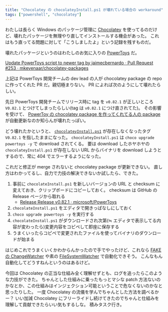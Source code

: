 ```yaml
---
title: "Chocolatey の chocolateyInstall.ps1 が壊れている場合の workaround"
tags: ["powershell", "chocolatey"]
---
```


わたしは長らく Windows のパッケージ管理に [Chocolatey](https://chocolatey.org/) を使ってるのだけど、壊れたパッケージを無理やり直してインストールする機会があった。
これはもう直ってる問題に対して「こうしましたよ」という記録を残すものだ。

壊れたパッケージというのはわたしのお気に入りの [PowerToys](https://community.chocolatey.org/packages/powertoys) だ。

[Update PowerToys script to newer tag by jaimecbernardo · Pull Request #253 · mkevenaar/chocolatey-packages](https://github.com/mkevenaar/chocolatey-packages/pull/253)

上記は PowerToys 開発チームの dev lead の人が chocolatey package の repo に作ってくれた PR だ。親切極まりない。
PR によれば次のようにして壊れたらしい。

先日 PowerToys 開発チームでリリース時に tag を `v0.82.1` が正しいところ `V0.82.1` とつけてしまったらしい(tag は `v0.82.1` につけ直されてた)。
その影響を受けて、 [PowerToy の chocolatey package を作ってくれてる人の package](https://github.com/mkevenaar/chocolatey-packages) が自動更新なのか知らんが壊れたっぽい。

どう壊れたかというと、 [`chocolateyInstall.ps1`](https://docs.chocolatey.org/en-us/chocolatey-install-ps1/) が存在しなくなったタグ `V0.82.1` を指したままになった。
`chocolateyInstall.ps1` は `choco upgrade powertoys -y` で download されてくる。
要は download したホヤホヤの `chocolateyInstall.ps1` が存在しない URL からバイナリを download しようとするので、常に 404 でエラーするようになった。

これだと修正が merge されないと chocolatey package が更新できない。
直し方はわかってるし、自力で力技の解決できないか試したら、できた。

1. 事前に `chocolateInstall.ps1` を新しいバージョンの URL と checksum に変えておき、クリップボードにコピーしておく。 checksum は GitHub の Release ページから取れる
   - [Release Release v0.82.1 · microsoft/PowerToys](https://github.com/microsoft/PowerToys/releases/tag/v0.82.1)
2. `chocolateInstall.ps1` をエディタで開きっぱなしにしておく
3. `choco upgrade powertoys -y` を実行する
4. `chocolateInstall.ps1` がダウンロードされ次第(≒ エディタで表示してる内容が変わったら)変更内容をコピペして即座に保存する
5. うまくいったらコピペで変更されたファイルを使ってバイナリのダウンロードが始まる

はじめこれでうまくいくかわからんかったので手でやったけど、これなら [FAKE の ChangeWatcher](https://fake.build/reference/fake-io-changewatcher.html) や素の [FileSystemWatcher](https://learn.microsoft.com/en-us/dotnet/api/system.io.filesystemwatcher?view=net-8.0) で自動化できそう。
こんなもん自動化してどうすねんというのはあるけど。

今回は Chocolatey の正当な仕組み全く理解せずとも、ログを追ったらこのような力技ができた。
ちゃんとした仕組みに乗ったもっとマシな patch 方法ないのかなとか、この仕組みはインジェクション可能ということで危なくないのかなと思ったりした。
一度 Chocolatey の流儀を学んでちゃんとした方法を調べるかー？
いい加減 Chocolatey にフリーライドし続けてきたのでちゃんと仕組みを理解して貢献できたらいい気もするしな。
積みタスク行き。
